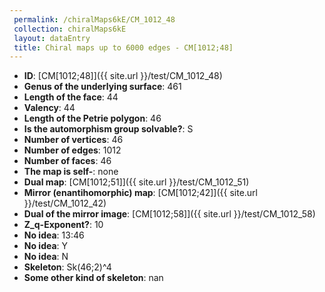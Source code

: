 ```yaml
--- 
 permalink: /chiralMaps6kE/CM_1012_48 
 collection: chiralMaps6kE
 layout: dataEntry
 title: Chiral maps up to 6000 edges - CM[1012;48]
---
```


- **ID**: [CM[1012;48]]({{ site.url }}/test/CM_1012_48)
- **Genus of the underlying surface**: 461
- **Length of the face**: 44
- **Valency**: 44
- **Length of the Petrie polygon**: 46
- **Is the automorphism group solvable?**: S
- **Number of vertices**: 46
- **Number of edges**: 1012
- **Number of faces**: 46
- **The map is self-**: none
- **Dual map**: [CM[1012;51]]({{ site.url }}/test/CM_1012_51)
- **Mirror (enantihomorphic) map**: [CM[1012;42]]({{ site.url }}/test/CM_1012_42)
- **Dual of the mirror image**: [CM[1012;58]]({{ site.url }}/test/CM_1012_58)
- **Z_q-Exponent?**: 10
- **No idea**:  13:46
- **No idea**: Y
- **No idea**: N
- **Skeleton**: Sk(46;2)^4
- **Some other kind of skeleton**: nan
